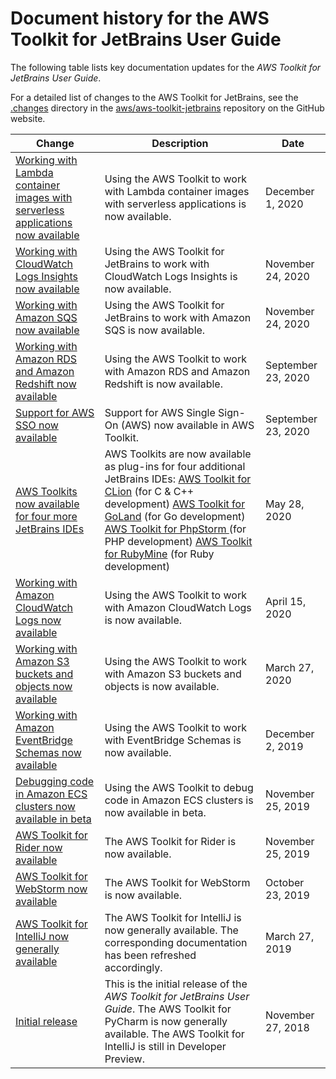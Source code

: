 # Document history for the AWS Toolkit for JetBrains User Guide<a name="doc-history"></a>

The following table lists key documentation updates for the *AWS Toolkit for JetBrains User Guide*\.

For a detailed list of changes to the AWS Toolkit for JetBrains, see the [\.changes](https://github.com/aws/aws-toolkit-jetbrains/tree/master/.changes) directory in the [aws/aws\-toolkit\-jetbrains](https://github.com/aws/aws-toolkit-jetbrains) repository on the GitHub website\.

| Change | Description | Date | 
| --- |--- |--- |
| [Working with Lambda container images with serverless applications now available](#doc-history) | Using the AWS Toolkit to work with Lambda container images with serverless applications is now available\. | December 1, 2020 | 
| [Working with CloudWatch Logs Insights now available](#doc-history) | Using the AWS Toolkit for JetBrains to work with CloudWatch Logs Insights is now available\. | November 24, 2020 | 
| [Working with Amazon SQS now available](#doc-history) | Using the AWS Toolkit for JetBrains to work with Amazon SQS is now available\. | November 24, 2020 | 
| [Working with Amazon RDS and Amazon Redshift now available](#doc-history) | Using the AWS Toolkit to work with Amazon RDS and Amazon Redshift is now available\. | September 23, 2020 | 
| [Support for AWS SSO now available](#doc-history) | Support for AWS Single Sign\-On \(AWS\) now available in AWS Toolkit\. | September 23, 2020 | 
| [AWS Toolkits now available for four more JetBrains IDEs](#doc-history) | AWS Toolkits are now available as plug\-ins for four additional JetBrains IDEs:  [AWS Toolkit for CLion](https://www.jetbrains.com/clion/) \(for C & C\+\+ development\)   [AWS Toolkit for GoLand](https://www.jetbrains.com/go/) \(for Go development\)   [AWS Toolkit for PhpStorm ](https://www.jetbrains.com/php/) \(for PHP development\)   [AWS Toolkit for RubyMine](https://www.jetbrains.com/ruby/) \(for Ruby development\)   | May 28, 2020 | 
| [Working with Amazon CloudWatch Logs now available](#doc-history) | Using the AWS Toolkit to work with Amazon CloudWatch Logs is now available\. | April 15, 2020 | 
| [Working with Amazon S3 buckets and objects now available](#doc-history) | Using the AWS Toolkit to work with Amazon S3 buckets and objects is now available\. | March 27, 2020 | 
| [Working with Amazon EventBridge Schemas now available](#doc-history) | Using the AWS Toolkit to work with EventBridge Schemas is now available\. | December 2, 2019 | 
| [Debugging code in Amazon ECS clusters now available in beta](#doc-history) | Using the AWS Toolkit to debug code in Amazon ECS clusters is now available in beta\. | November 25, 2019 | 
| [AWS Toolkit for Rider now available](#doc-history) | The AWS Toolkit for Rider is now available\. | November 25, 2019 | 
| [AWS Toolkit for WebStorm now available](#doc-history) | The AWS Toolkit for WebStorm is now available\. | October 23, 2019 | 
| [AWS Toolkit for IntelliJ now generally available](#doc-history) | The AWS Toolkit for IntelliJ is now generally available\. The corresponding documentation has been refreshed accordingly\. | March 27, 2019 | 
| [Initial release](#doc-history) | This is the initial release of the *AWS Toolkit for JetBrains User Guide*\. The AWS Toolkit for PyCharm is now generally available\. The AWS Toolkit for IntelliJ is still in Developer Preview\. | November 27, 2018 | 